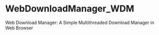 # WebDownloadManager_WDM
Web Download Manager: A Simple Multithreaded Download Manager in Web Browser
